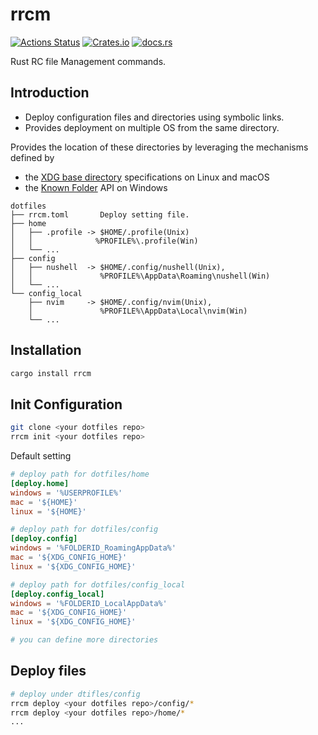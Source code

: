 # rrcm
[![Actions Status](https://github.com/mizuki0629/rrcm/actions/workflows/rust.yml/badge.svg)](https://github.com/mizuki0629/rrcm/actions)
 [![Crates.io](https://img.shields.io/crates/v/rrcm.svg)](https://crates.io/crates/rrcm) [![docs.rs](https://docs.rs/rrcm/badge.svg)](https://docs.rs/rrcm/)
 
Rust RC file Management commands.

## Introduction
- Deploy configuration files and directories using symbolic links.
- Provides deployment on multiple OS from the same directory.

Provides the location of these directories by leveraging the mechanisms defined by
- the [XDG base directory](https://standards.freedesktop.org/basedir-spec/basedir-spec-latest.html)  specifications on Linux and macOS
- the [Known Folder](https://msdn.microsoft.com/en-us/library/windows/desktop/dd378457.aspx) API on Windows

```
dotfiles
├── rrcm.toml       Deploy setting file.
├── home
│   ├── .profile -> $HOME/.profile(Unix)
│   │              %PROFILE%\.profile(Win)
│   └── ...
├── config
│   ├── nushell  -> $HOME/.config/nushell(Unix),
│   │               %PROFILE%\AppData\Roaming\nushell(Win)
│   └── ...
└── config_local 
    ├── nvim     -> $HOME/.config/nvim(Unix),
    │               %PROFILE%\AppData\Local\nvim(Win)
    └── ...
```

## Installation
```sh
cargo install rrcm
```

## Init Configuration
```sh
git clone <your dotfiles repo>
rrcm init <your dotfiles repo>
```

Default setting
```toml
# deploy path for dotfiles/home
[deploy.home]
windows = '%USERPROFILE%'
mac = '${HOME}'
linux = '${HOME}'

# deploy path for dotfiles/config
[deploy.config]
windows = '%FOLDERID_RoamingAppData%'
mac = '${XDG_CONFIG_HOME}'
linux = '${XDG_CONFIG_HOME}'

# deploy path for dotfiles/config_local
[deploy.config_local]
windows = '%FOLDERID_LocalAppData%'
mac = '${XDG_CONFIG_HOME}'
linux = '${XDG_CONFIG_HOME}'

# you can define more directories
```

## Deploy files
```sh
# deploy under dtifles/config
rrcm deploy <your dotfiles repo>/config/*
rrcm deploy <your dotfiles repo>/home/*
...
```
